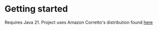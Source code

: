 # Getting started

Requires Java 21. Project uses Amazon Corretto's distribution found [here](https://docs.aws.amazon.com/corretto/latest/corretto-21-ug/downloads-list.html)
